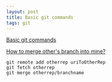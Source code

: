 ```yaml
---
layout: post
title: Basic git commands
tags: git
---
```


[Basic git commands](https://confluence.atlassian.com/bitbucketserver/basic-git-commands-776639767.html)

[How to merge other's branch into mine?](http://stackoverflow.com/questions/11582894/how-do-i-merge-another-developers-branch-into-mine)

```
git remote add otherrep uriToOtherRep
git fetch otherrep
git merge otherrep/branchname
```

